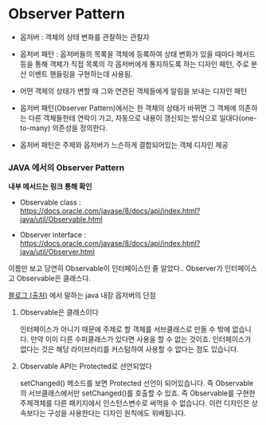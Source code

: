 # Observer Pattern

- 옵저버 : 객체의 상태 변화를 관찰하는 관찰자

- 옵저버 패턴 : 옵저버들의 목록을 객체에 등록하여 상태 변화가 있을 때마다 메서드 등을 통해 객체가 직접 목록의 각 옵저버에게 통지하도록 하는 디자인 패턴, 주로 분산 이벤트 핸들링을 구현하는데 사용됨.

- 어떤 객체의 상태가 변할 때 그와 연관된 객체들에게 알림을 보내는 디자인 패턴

- 옵저버 패턴(Observer Pattern)에서는 한 객체의 상태가 바뀌면 그 객체에 의존하는 다른 객체들한테 연락이 가고, 자동으로 내용이 갱신되는 방식으로 일대다(one-to-many) 의존성을 정의한다.

- 옵저버 패턴은 주제와 옵저버가 느슨하게 결합되어있는 객체 디자인 제공


### JAVA 에서의 Observer Pattern

**내부 메서드는 링크 통해 확인**

- Observable class : https://docs.oracle.com/javase/8/docs/api/index.html?java/util/Observable.html

- Observer interface : https://docs.oracle.com/javase/8/docs/api/index.html?java/util/Observer.html

이름만 보고 당연히 Observable이 인터페이스인 줄 알았다..
Observer가 인터페이스고 Observable은 클래스다.

[블로그 (출처)](https://velog.io/@hanna2100/%EB%94%94%EC%9E%90%EC%9D%B8%ED%8C%A8%ED%84%B4-2.-%EC%98%B5%EC%A0%80%EB%B2%84-%ED%8C%A8%ED%84%B4-%EA%B0%9C%EB%85%90%EA%B3%BC-%EC%98%88%EC%A0%9C-observer-pattern) 에서 말하는 java 내장 옵저버의 단점


1. Observable은 클래스이다

    인터페이스가 아니기 때문에 주제로 할 객체를 서브클래스로 만들 수 밖에 없습니다. 만약 이미 다른 수퍼클래스가 있다면 사용을 할 수 없는 것이죠. 인터페이스가 없다는 것은 해당 라이브러리를 커스텀하여 사용할 수 없다는 점도 있습니다.
2. Observable API는 Protected로 선언되었다

    setChanged() 메소드를 보면 Protected 선언이 되어있습니다. 즉 Observable의 서브클래스에서만 setChanged()를 호출할 수 있죠. 즉 Observable를 구현한 주제객체를 다른 패키지에서 인스턴스변수로 써먹을 수 없습니다. 이런 디자인은 상속보다는 구성을 사용한다는 디자인 원칙에도 위배됩니다.
